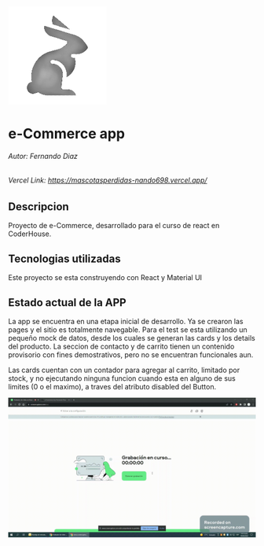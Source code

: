 ![alt text][logo]

[logo]: https://github.com/Nando698/proyecto-react/blob/master/src/img/logo/liebre2.png "Logo Title Text 2"

# e-Commerce app
###### Autor: Fernando Diaz
###### Vercel Link: https://mascotasperdidas-nando698.vercel.app/


## Descripcion
Proyecto de e-Commerce, desarrollado para el curso de react en CoderHouse.


## Tecnologias utilizadas

Este proyecto se esta construyendo con React y Material UI

## Estado actual de la APP

La app se encuentra en una etapa inicial de desarrollo. Ya se crearon las pages y el sitio es totalmente navegable.
Para el test se esta utilizando un pequeño mock de datos, desde los cuales se generan las cards y los details del producto.
La seccion de contacto y de carrito tienen un contenido provisorio con fines demostrativos, pero no se encuentran funcionales aun.

Las cards cuentan con un contador para agregar al carrito, limitado por stock, y no ejecutando ninguna funcion cuando esta en alguno de sus limites (0 o el maximo), a traves del atributo disabled del Button.


![alt text](https://github.com/Nando698/proyecto-react/blob/master/public/www_screencapture_com_2022-4-5_10_14.gif "Logo Title Text 1")
